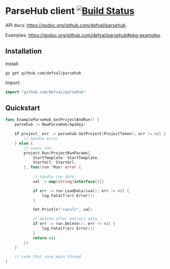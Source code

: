 # ParseHub client [![Build Status](https://api.travis-ci.org/mb24dev/parsehub.svg?branch=master)](https://travis-ci.org/mb24dev/parsehub)

API docs: https://godoc.org/github.com/defval/parsehub.

Examples: https://godoc.org/github.com/defval/parsehub#pkg-examples.

## Installation

Install:

```shell
go get github.com/defval/parsehub
```

Import:

```go
import "github.com/defval/parsehub"
```

## Quickstart

```go
func ExampleParseHub_GetProjectAndRun() {
	parsehub := NewParseHub(ApiKey)

	if project, err := parsehub.GetProject(ProjectToken); err != nil {
		// handle error
	} else {
		// async run
		project.Run(ProjectRunParams{
			StartTemplate: StartTemplate,
			StartUrl: StartUrl,
		}, func(run *Run) error {
		
		    // handle run data
			val := map[string]interface{}{}

			if err := run.LoadData(&val); err != nil {
				log.Fatalf(err.Error())
			}

			fmt.Println("result", val)

			// delete after extract data
			if err := run.Delete(); err != nil {
				log.Fatalf(err.Error())
			}
			return nil
		})
	}

	// code that save main thread
}
```

